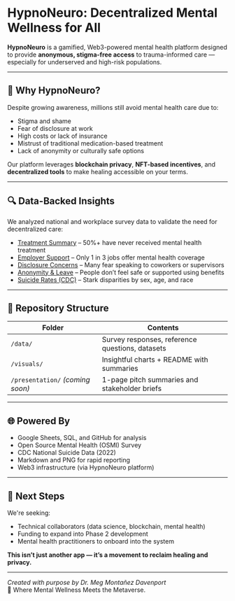 # HypnoNeuro: Decentralized Mental Wellness for All

**HypnoNeuro** is a gamified, Web3-powered mental health platform designed to provide **anonymous, stigma-free access** to trauma-informed care — especially for underserved and high-risk populations.

---

## 🧠 Why HypnoNeuro?

Despite growing awareness, millions still avoid mental health care due to:

- Stigma and shame
- Fear of disclosure at work
- High costs or lack of insurance
- Mistrust of traditional medication-based treatment
- Lack of anonymity or culturally safe options

Our platform leverages **blockchain privacy**, **NFT-based incentives**, and **decentralized tools** to make healing accessible on your terms.

---

## 🔍 Data-Backed Insights

We analyzed national and workplace survey data to validate the need for decentralized care:

- [Treatment Summary](visuals/README.md) – 50%+ have never received mental health treatment
- [Employer Support](visuals/README.md) – Only 1 in 3 jobs offer mental health coverage
- [Disclosure Concerns](visuals/README.md) – Many fear speaking to coworkers or supervisors
- [Anonymity & Leave](visuals/README.md) – People don’t feel safe or supported using benefits
- [Suicide Rates (CDC)](visuals/README.md) – Stark disparities by sex, age, and race

---

## 📁 Repository Structure

| Folder       | Contents                                       |
|--------------|------------------------------------------------|
| `/data/`     | Survey responses, reference questions, datasets |
| `/visuals/`  | Insightful charts + README with summaries      |
| `/presentation/` *(coming soon)* | 1-page pitch summaries and stakeholder briefs |

---

## 🌐 Powered By

- Google Sheets, SQL, and GitHub for analysis
- Open Source Mental Health (OSMI) Survey
- CDC National Suicide Data (2022)
- Markdown and PNG for rapid reporting
- Web3 infrastructure (via HypnoNeuro platform)

---

## 📣 Next Steps

We're seeking:
- Technical collaborators (data science, blockchain, mental health)
- Funding to expand into Phase 2 development
- Mental health practitioners to onboard into the system

**This isn’t just another app — it’s a movement to reclaim healing and privacy.**

---

*Created with purpose by Dr. Meg Montañez Davenport*  
🧬 Where Mental Wellness Meets the Metaverse.
